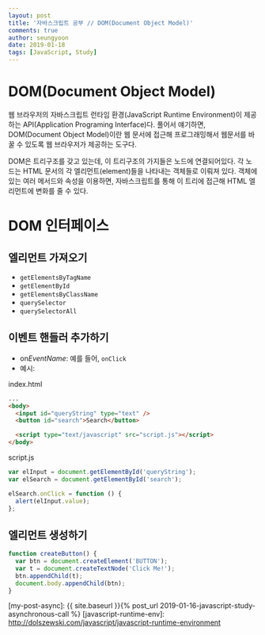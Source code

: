 ```yaml
---
layout: post
title: '자바스크립트 공부 // DOM(Document Object Model)'
comments: true
author: seungyoon
date: 2019-01-18
tags: [JavaScript, Study]
---
```


# DOM(Document Object Model)

웹 브라우저의 자바스크립트 런타임 환경(JavaScript Runtime Environment)이 제공하는 API(Application Programing Interface)다.
풀어서 얘기하면, DOM(Document Object Model)이란 웹 문서에 접근해 프로그래밍해서 웹문서를 바꿀 수 있도록 웹 브라우저가 제공하는 도구다.

DOM은 트리구조를 갖고 있는데, 이 트리구조의 가지들은 노드에 연결되어있다.
각 노드는 HTML 문서의 각 엘리먼트(element)들을 나타내는 객체들로 이뤄져 있다.
객체에 있는 여러 메서드와 속성을 이용하면, 자바스크립트를 통해 이 트리에 접근해 HTML 엘리먼트에 변화를 줄 수 있다.

# DOM 인터페이스

## 엘리먼트 가져오기

- `getElementsByTagName`
- `getElementById`
- `getElementsByClassName`
- `querySelector`
- `querySelectorAll`

## 이벤트 핸들러 추가하기

- on*EventName*: 예를 들어, `onClick`
- 예시:

index.html

```html
...
<body>
  <input id="queryString" type="text" />
  <button id="search">Search</button>

  <script type="text/javascript" src="script.js"></script>
</body>
```

script.js

```javascript
var elInput = document.getElementById('queryString');
var elSearch = document.getElementById('search');

elSearch.onClick = function () {
  alert(elInput.value);
};
```

## 엘리먼트 생성하기

```javascript
function createButton() {
  var btn = document.createElement('BUTTON');
  var t = document.createTextNode('Click Me!');
  btn.appendChild(t);
  document.body.appendChild(btn);
}
```

[my-post-async]: {{ site.baseurl }}{% post_url 2019-01-16-javascript-study-asynchronous-call %}
[javascript-runtime-env]: http://dolszewski.com/javascript/javascript-runtime-environment
